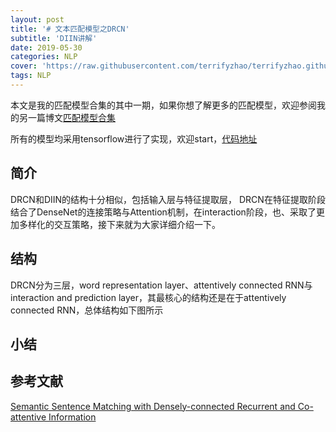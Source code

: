 ```yaml
---
layout: post
title: '# 文本匹配模型之DRCN'
subtitle: 'DIIN讲解'
date: 2019-05-30
categories: NLP
cover: 'https://raw.githubusercontent.com/terrifyzhao/terrifyzhao.github.io/master/assets/img/2019-05-30-%E6%96%87%E6%9C%AC%E5%8C%B9%E9%85%8D%E6%A8%A1%E5%9E%8B%E4%B9%8BDIIN/cover.jpg'
tags: NLP
---
```



本文是我的匹配模型合集的其中一期，如果你想了解更多的匹配模型，欢迎参阅我的另一篇博文[匹配模型合集](https://terrifyzhao.github.io/2019/05/13/%E6%96%87%E6%9C%AC%E5%8C%B9%E9%85%8D%E6%A8%A1%E5%9E%8B%E5%90%88%E9%9B%86.html)

所有的模型均采用tensorflow进行了实现，欢迎start，[代码地址](https://github.com/terrifyzhao/text_matching)

## **简介**
DRCN和DIIN的结构十分相似，包括输入层与特征提取层，  DRCN在特征提取阶段结合了DenseNet的连接策略与Attention机制，在interaction阶段，也、采取了更加多样化的交互策略，接下来就为大家详细介绍一下。

## **结构**
DRCN分为三层，word representation layer、attentively connected RNN与interaction and prediction layer，其最核心的结构还是在于attentively connected RNN，总体结构如下图所示




## **小结**


## **参考文献**
[Semantic Sentence Matching with Densely-connected Recurrent and Co-attentive Information]([https://arxiv.org/pdf/1805.11360.pdf](https://arxiv.org/pdf/1805.11360.pdf))
